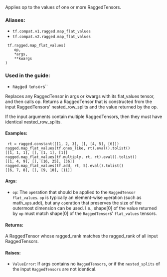 
Applies op to the values of one or more RaggedTensors.
### Aliases:
- `tf.compat.v1.ragged.map_flat_values`
- `tf.compat.v2.ragged.map_flat_values`

```
 tf.ragged.map_flat_values(
    op,
    *args,
    **kwargs
)
```
### Used in the guide:
- ``R``a``g``g``e``d`` ``t``e``n``s``o``r``s``

Replaces any RaggedTensor in args or kwargs with its flat_values tensor, and then calls op. Returns a RaggedTensor that is constructed from the input RaggedTensors' nested_row_splits and the value returned by the op.

If the input arguments contain multiple RaggedTensors, then they must have identical nested_row_splits.
#### Examples:

```
 rt = ragged.constant([[1, 2, 3], [], [4, 5], [6]])
ragged.map_flat_values(tf.ones_like, rt).eval().tolist()
[[1, 1, 1], [], [1, 1], [1]]
ragged.map_flat_values(tf.multiply, rt, rt).eval().tolist()
[[1, 4, 9], [], [16, 25], [36]]
ragged.map_flat_values(tf.add, rt, 5).eval().tolist()
[[6, 7, 8], [], [9, 10], [11]]
```
#### Args:
- `op`: The `op`eration that should be applied to the `RaggedTensor` `flat_values`. `op` is typically an element-wise `op`eration (such as math_`op`s.add), but any `op`eration that preserves the size of the outermost dimension can be used. I.e., shape[0] of the value returned by `op` must match shape[0] of the `RaggedTensor`s' `flat_values` tensors.
#### Returns:

A RaggedTensor whose ragged_rank matches the ragged_rank of all input RaggedTensors.
#### Raises:
- `ValueError`: If args contains no `RaggedTensors`, or if the `nested_splits` of the input `RaggedTensors` are not identical.
